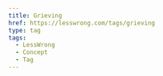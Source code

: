```yaml
---
title: Grieving
href: https://lesswrong.com/tags/grieving
type: tag
tags:
  - LessWrong
  - Concept
  - Tag
---
```


